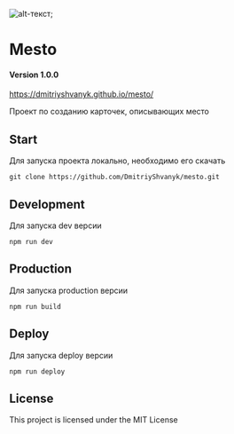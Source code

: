 ![alt-текст](https://dmitriyshvanyk.github.io/mesto/images/logo.svg "Mesto");

# Mesto 

#### Version 1.0.0

https://dmitriyshvanyk.github.io/mesto/

Проект по созданию карточек, описывающих место


## Start

Для запуска проекта локально, необходимо его скачать

`git clone https://github.com/DmitriyShvanyk/mesto.git`


## Development

Для запуска dev версии

`npm run dev`


## Production

Для запуска production версии

`npm run build`



## Deploy

Для запуска deploy версии

`npm run deploy`


## License

This project is licensed under the MIT License